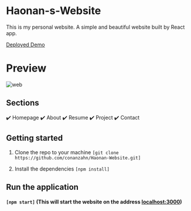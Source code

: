 # Haonan-s-Website
This is my personal website. A simple and beautiful website built by React app.
<!-- See: Haonan Website -->
[Deployed Demo](https://conanzahn.github.io/Haonan-Website/)

# Preview
![web](https://user-images.githubusercontent.com/54277153/130323600-52cf3b3d-d524-4e2b-8869-bed113dc5ab2.jpg)

## Sections
✔️ Homepage 
✔️ About 
✔️ Resume 
✔️ Project 
✔️ Contact 

## Getting started
1. Clone the repo to your machine ```[git clone https://github.com/conanzahn/Haonan-Website.git]```

2. Install the dependencies ```[npm install]```

## Run the application
#### ```[npm start]``` (This will start the website on the address [localhost:3000](http://localhost:3000))
